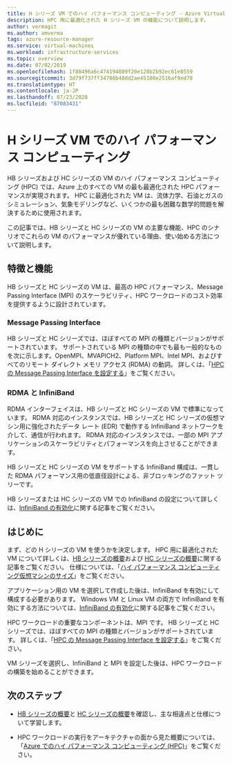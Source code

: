 ```yaml
---
title: H シリーズ VM でのハイ パフォーマンス コンピューティング - Azure Virtual Machines
description: HPC 用に最適化された H シリーズ VM の機能について説明します。
author: vermagit
ms.author: amverma
tags: azure-resource-manager
ms.service: virtual-machines
ms.workload: infrastructure-services
ms.topic: overview
ms.date: 07/02/2019
ms.openlocfilehash: 1f88496a6c474194089f20e128b2b92ec61e8559
ms.sourcegitcommit: 3d79f737ff34708b48dd2ae45100e2516af9ed78
ms.translationtype: HT
ms.contentlocale: ja-JP
ms.lasthandoff: 07/23/2020
ms.locfileid: "87083431"
---
```

# <a name="high-performance-computing-on-h-series-vms"></a>H シリーズ VM でのハイ パフォーマンス コンピューティング

HB シリーズおよび HC シリーズの VM のハイ パフォーマンス コンピューティング (HPC) では、Azure 上のすべての VM の最も最適化された HPC パフォーマンスが実現されます。 HPC に最適化された VM は、流体力学、石油とガスのシミュレーション、気象モデリングなど、いくつかの最も困難な数学的問題を解決するために使用されます。

この記事では、HB シリーズと HC シリーズの VM の主要な機能、HPC のシナリオでこれらの VM のパフォーマンスが優れている理由、使い始める方法について説明します。

## <a name="features-and-capabilities"></a>特徴と機能

HB シリーズと HC シリーズの VM は、最高の HPC パフォーマンス、Message Passing Interface (MPI) のスケーラビリティ、HPC ワークロードのコスト効率を提供するように設計されています。

### <a name="message-passing-interface"></a>Message Passing Interface

HB シリーズと HC シリーズでは、ほぼすべての MPI の種類とバージョンがサポートされています。 サポートされている MPI の種類の中でも最も一般的なものを次に示します。OpenMPI、MVAPICH2、Platform MPI、Intel MPI、およびすべてのリモート ダイレクト メモリ アクセス (RDMA) の動詞。 詳しくは、「[HPC の Message Passing Interface を設定する](setup-mpi.md)」をご覧ください。

### <a name="rdma-and-infiniband"></a>RDMA と InfiniBand

RDMA インターフェイスは、HB シリーズと HC シリーズの VM で標準になっています。 RDMA 対応のインスタンスでは、HB シリーズと HC シリーズの仮想マシン用に強化されたデータ レート (EDR) で動作する InfiniBand ネットワークを介して、通信が行われます。 RDMA 対応のインスタンスでは、一部の MPI アプリケーションのスケーラビリティとパフォーマンスを向上させることができます。

HB シリーズと HC シリーズの VM をサポートする InfiniBand 構成は、一貫した RDMA パフォーマンス用の低直径設計による、非ブロッキングのファット ツリーです。

HB シリーズまたは HC シリーズの VM での InfiniBand の設定について詳しくは、[InfiniBand の有効化](enable-infiniband.md)に関する記事をご覧ください。

## <a name="get-started"></a>はじめに

まず、どの H シリーズの VM を使うかを決定します。 HPC 用に最適化された VM について詳しくは、[HB シリーズの概要](hb-series-overview.md)および [HC シリーズの概要](hc-series-overview.md)に関する記事をご覧ください。 仕様については、「[ハイ パフォーマンス コンピューティング仮想マシンのサイズ](../../sizes-hpc.md)」をご覧ください。

アプリケーション用の VM を選択して作成した後は、InfiniBand を有効にして構成する必要があります。 Windows VM と Linux VM の両方で InfiniBand を有効にする方法については、[InfiniBand の有効化](enable-infiniband.md)に関する記事をご覧ください。

HPC ワークロードの重要なコンポーネントは、MPI です。 HB シリーズと HC シリーズでは、ほぼすべての MPI の種類とバージョンがサポートされています。 詳しくは、「[HPC の Message Passing Interface を設定する](setup-mpi.md)」をご覧ください。

VM シリーズを選択し、InfiniBand と MPI を設定した後は、HPC ワークロードの構築を始めることができます。

## <a name="next-steps"></a>次のステップ

- [HB シリーズの概要](hb-series-overview.md)と [HC シリーズの概要](hc-series-overview.md)を確認し、主な相違点と仕様について学習します。

- HPC ワークロードの実行をアーキテクチャの面から見た概要については、「[Azure でのハイ パフォーマンス コンピューティング (HPC)](/azure/architecture/topics/high-performance-computing/)」をご覧ください。
